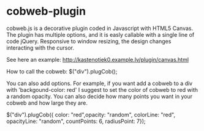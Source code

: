 # cobweb-plugin

cobweb.js is a decorative plugin coded in Javascript with HTML5 Canvas. 
The plugin has multiple options, and it is easly callable with a single line of code jQuery.
Responsive to window resizing, the design changes interacting with the cursor.

See here an example: http://kastenotiek0.example.lv/plugin/canvas.html

How to call the cobweb:
$("div").plugCob();

You can also add options.
For example, if you want add a cobweb to a div with 'backgound-color: red' I suggest to set the color of cobweb to red with a random opacity. You can also decide how many points you want in your cobweb and how large they are.

$("div").plugCob({ color: "red",opacity: "random", colorLine: "red", opacityLine: "random", countPoints: 6, radiusPoint: 7});
